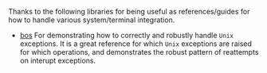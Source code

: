 

Thanks to the following libraries for being useful as references/guides for how
to handle various system/terminal integration.

- [bos](https://github.com/dbuenzli/bos) For demonstrating how to correctly and
  robustly handle `Unix` exceptions. It is a great reference for which `Unix`
  exceptions are raised for which operations, and demonstrates the robust
  pattern of reattempts on interupt exceptions.
